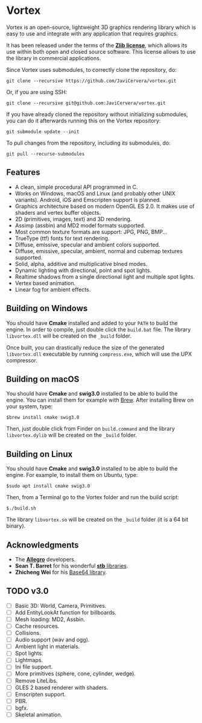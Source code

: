 # Vortex

Vortex is an open-source, lightweight 3D graphics rendering library which is easy to use and integrate with any application that requires graphics.

It has been released under the terms of the [**Zlib license**](https://en.wikipedia.org/wiki/Zlib_License), which allows its use within both open and closed source software. This license allows to use the library in commercial applications.

Since Vortex uses submodules, to correctly clone the repository, do:

`git clone --recursive https://github.com/JaviCervera/vortex.git`

Or, if you are using SSH:

`git clone --recursive git@github.com:JaviCervera/vortex.git`

If you have already cloned the repository without initializing submodules, you can do it afterwards running this on the Vortex repository:

`git submodule update --init`

To pull changes from the repository, including its submodules, do:

`git pull --recurse-submodules`

## Features

* A clean, simple procedural API programmed in C.
* Works on Windows, macOS and Linux (and probably other UNIX variants). Android, iOS and Emscripten support is planned.
* Graphics architecture based on modern OpenGL ES 2.0. It makes use of shaders and vertex buffer objects.
* 2D (primitives, images, text) and 3D rendering.
* Assimp (assbin) and MD2 model formats supported.
* Most common texture formats are support: JPG, PNG, BMP...
* TrueType (ttf) fonts for text rendering.
* Diffuse, emissive, specular and ambient colors supported.
* Diffuse, emissive, specular, ambient, normal and cubemap textures supported.
* Solid, alpha, additive and multiplicative blned modes.
* Dynamic lighting with directional, point and spot lights.
* Realtime shadows from a single directional light and multiple spot lights.
* Vertex based animation.
* Linear fog for ambient effects.

## Building on Windows

You should have **Cmake** installed and added to your `PATH` to build the engine. In order to compile, just double click the `build.bat` file. The library `libvortex.dll` will be created on the `_build` folder.

Once built, you can drastically reduce the size of the generated `libvortex.dll` executable by running `compress.exe`, which will use the UPX compressor.

## Building on macOS

You should have **Cmake** and **swig3.0** installed to be able to build the engine. You can install them for example with [Brew](https://brew.sh/). After installing Brew on your system, type:

`$brew install cmake swig3.0`

Then, just double click from Finder on `build.command` and the library `libvortex.dylib` will be created on the `_build` folder.

## Building on Linux

You should have **Cmake** and **swig3.0** installed to be able to build the engine. For example, to install them on Ubuntu, type:

`$sudo apt install cmake swig3.0`

Then, from a Terminal go to the Vortex folder and run the build script:

`$./build.sh`

The library `libvortex.so` will be created on the `_build` folder (it is a 64 bit binary).

## Acknowledgments

* The [**Allegro**](https://github.com/liballeg/allegro5) developers.
* **Sean T. Barret** for his wonderful [**stb** libraries](https://github.com/nothings/stb).
* **Zhicheng Wei** for his [Base64 library](https://github.com/zhicheng/base64).

## TODO v3.0

* [ ] Basic 3D: World, Camera, Primitives.
* [ ] Add EntityLookAt function for billboards.
* [ ] Mesh loading: MD2, Assbin.
* [ ] Cache resources.
* [ ] Collisions.
* [ ] Audio support (wav and ogg).
* [ ] Ambient light in materials.
* [ ] Spot lights.
* [ ] Lightmaps.
* [ ] Ini file support.
* [ ] More primitives (sphere, cone, cylinder, wedge).
* [ ] Remove LiteLibs.
* [ ] GLES 2 based renderer with shaders.
* [ ] Emscripten support.
* [ ] PBR.
* [ ] bgfx.
* [ ] Skeletal animation.
